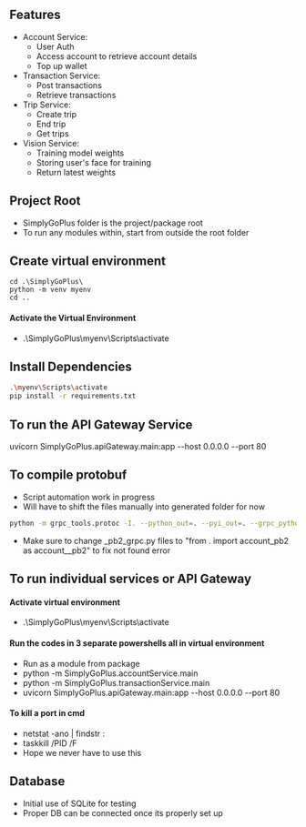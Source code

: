 
## Features
- Account Service:
    - User Auth
    - Access account to retrieve account details
    - Top up wallet
- Transaction Service:
    - Post transactions
    - Retrieve transactions
- Trip Service:
    - Create trip
    - End trip
    - Get trips
- Vision Service:
    - Training model weights
    - Storing user's face for training
    - Return latest weights

## Project Root
- SimplyGoPlus folder is the project/package root
- To run any modules within, start from outside the root folder

## Create virtual environment
```shell
cd .\SimplyGoPlus\
python -m venv myenv
cd ..
```
#### Activate the Virtual Environment
- .\SimplyGoPlus\myenv\Scripts\activate

## Install Dependencies
```sh
.\myenv\Scripts\activate
pip install -r requirements.txt
```

## To run the API Gateway Service
uvicorn SimplyGoPlus.apiGateway.main:app --host 0.0.0.0 --port 80

## To compile protobuf
- Script automation work in progress
- Will have to shift the files manually into generated folder for now
```sh
python -m grpc_tools.protoc -I. --python_out=. --pyi_out=. --grpc_python_out=. account.proto
```
- Make sure to change _pb2_grpc.py files to "from . import account_pb2 as account__pb2" to fix not found error

## To run individual services or API Gateway
#### Activate virtual environment
- .\SimplyGoPlus\myenv\Scripts\activate

#### Run the codes in 3 separate powershells all in virtual environment
- Run as a module from package 
- python -m SimplyGoPlus.accountService.main
- python -m SimplyGoPlus.transactionService.main
- uvicorn SimplyGoPlus.apiGateway.main:app --host 0.0.0.0 --port 80

#### To kill a port in cmd
- netstat -ano | findstr :<port number>
- taskkill /PID <pid> /F
- Hope we never have to use this

## Database
- Initial use of SQLite for testing
- Proper DB can be connected once its properly set up